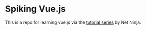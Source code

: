 # Spiking Vue.js

This is a repo for learning vue.js via the [tutorial series](https://www.youtube.com/watch?v=5LYrN_cAJoA&list=PL4cUxeGkcC9gQcYgjhBoeQH7wiAyZNrYa) by Net Ninja.
